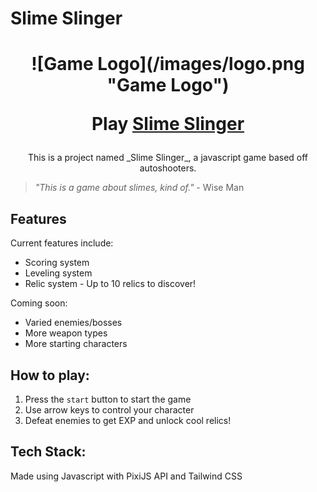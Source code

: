 # Slime Slinger

<h1 align="center">
![Game Logo](/images/logo.png "Game Logo")

Play [Slime Slinger](https://meerian.vip/slimeslinger)
</h1>

<p style="text-align: center;">
This is a project named _Slime Slinger_, a javascript game based off autoshooters. 

>_"This is a game about slimes, kind of."_ - Wise Man

## Features
Current features include:
* Scoring system
* Leveling system
* Relic system - Up to 10 relics to discover!

Coming soon:
* Varied enemies/bosses
* More weapon types
* More starting characters

## How to play:
1. Press the `start` button to start the game
1. Use arrow keys to control your character
1. Defeat enemies to get EXP and unlock cool relics!


## Tech Stack:
Made using Javascript with PixiJS API and Tailwind CSS
</p>